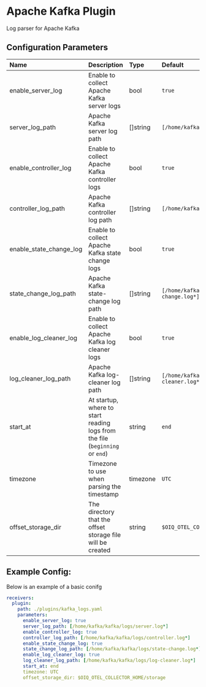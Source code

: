 # Apache Kafka Plugin

Log parser for Apache Kafka

## Configuration Parameters

| Name | Description | Type | Default | Required | Values |
|:-- |:-- |:-- |:-- |:-- |:-- |
| enable_server_log | Enable to collect Apache Kafka server logs | bool | `true` | false |  |
| server_log_path | Apache Kafka server log path | []string | `[/home/kafka/kafka/logs/server.log*]` | false |  |
| enable_controller_log | Enable to collect Apache Kafka controller logs | bool | `true` | false |  |
| controller_log_path | Apache Kafka controller log path | []string | `[/home/kafka/kafka/logs/controller.log*]` | false |  |
| enable_state_change_log | Enable to collect Apache Kafka state change logs | bool | `true` | false |  |
| state_change_log_path | Apache Kafka state-change log path | []string | `[/home/kafka/kafka/logs/state-change.log*]` | false |  |
| enable_log_cleaner_log | Enable to collect Apache Kafka log cleaner logs | bool | `true` | false |  |
| log_cleaner_log_path | Apache Kafka log-cleaner log path | []string | `[/home/kafka/kafka/logs/log-cleaner.log*]` | false |  |
| start_at | At startup, where to start reading logs from the file (`beginning` or `end`) | string | `end` | false | `beginning`, `end` |
| timezone | Timezone to use when parsing the timestamp | timezone | `UTC` | false |  |
| offset_storage_dir | The directory that the offset storage file will be created | string | `$OIQ_OTEL_COLLECTOR_HOME/storage` | false |  |

## Example Config:

Below is an example of a basic conifg

```yaml
receivers:
  plugin:
    path: ./plugins/kafka_logs.yaml
    parameters:
      enable_server_log: true
      server_log_path: [/home/kafka/kafka/logs/server.log*]
      enable_controller_log: true
      controller_log_path: [/home/kafka/kafka/logs/controller.log*]
      enable_state_change_log: true
      state_change_log_path: [/home/kafka/kafka/logs/state-change.log*]
      enable_log_cleaner_log: true
      log_cleaner_log_path: [/home/kafka/kafka/logs/log-cleaner.log*]
      start_at: end
      timezone: UTC
      offset_storage_dir: $OIQ_OTEL_COLLECTOR_HOME/storage
```
